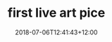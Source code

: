 ---
title: first live art pice
description: 'this item was the first made live, lets hope it works'
price: '1000'
tags:
  - test
date: '2018-07-06T12:41:43+12:00'
featuredImage: ../img/9bcc02870880a7a57ff4eb2dcdbe78e3.jpg
---